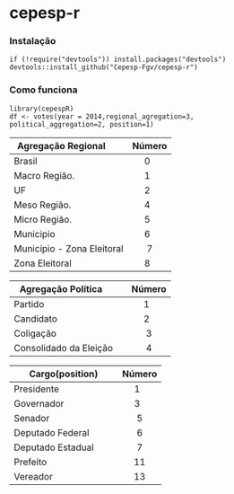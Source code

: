 # cepesp-r


### Instalação

``` {.r}
if (!require("devtools")) install.packages("devtools")
devtools::install_github("Cepesp-Fgv/cepesp-r")
```

### Como funciona

``` {.r}
library(cepespR)
df <- votes(year = 2014,regional_agregation=3, political_aggregation=2, position=1)

```


| Agregação Regional        | Número |
| ------------------------- |:------:|
| Brasil                    |   0    |
| Macro Região.             |   1    |
| UF                        |   2    | 
| Meso  Região.             |   4    | 
| Micro Região.             |   5    | 
| Municipio                 |   6    | 
| Município - Zona Eleitoral|   7    | 
| Zona Eleitoral            |   8    | 



| Agregação Política        | Número |
| ------------------------- |:------:|
| Partido                   |   1    |
| Candidato                 |   2    | 
| Coligação                 |   3    | 
| Consolidado da Eleição    |   4    |



| Cargo(position)      | Número |
| ------------------------- |:------:|
| Presidente                |   1    |
| Governador                |   3    | 
| Senador                   |   5    |
| Deputado Federal          |   6    | 
| Deputado Estadual         |   7    | 
| Prefeito                  |   11   |
| Vereador                  |   13   |

